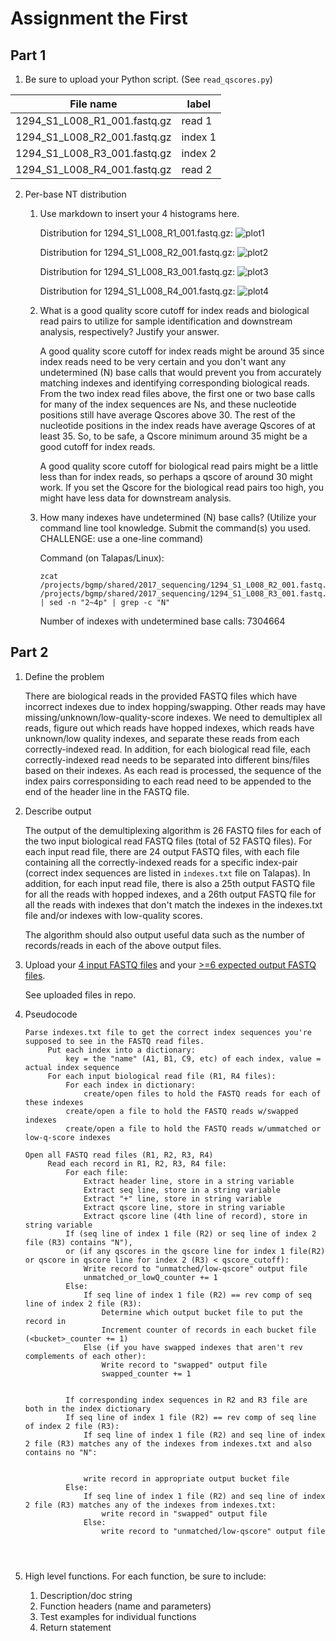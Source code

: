 # Assignment the First

## Part 1
1. Be sure to upload your Python script. (See ```read_qscores.py```)

| File name | label |
|---|---|
| 1294_S1_L008_R1_001.fastq.gz | read 1 |
| 1294_S1_L008_R2_001.fastq.gz | index 1 |
| 1294_S1_L008_R3_001.fastq.gz | index 2 |
| 1294_S1_L008_R4_001.fastq.gz | read 2 |

2. Per-base NT distribution
    1. Use markdown to insert your 4 histograms here.
        
       Distribution for 1294_S1_L008_R1_001.fastq.gz:
       ![plot1](https://github.com/bioThai/Demultiplex/blob/55257c3ae4d0fc6eb938940225514aca83ed6d32/Assignment-the-first/plot_1294_S1_L008_R1_001.fastq.gz.png)
       
       Distribution for 1294_S1_L008_R2_001.fastq.gz:
       ![plot2](https://github.com/bioThai/Demultiplex/blob/55257c3ae4d0fc6eb938940225514aca83ed6d32/Assignment-the-first/plot_1294_S1_L008_R2_001.fastq.gz.png)
       
       Distribution for 1294_S1_L008_R3_001.fastq.gz:
       ![plot3](https://github.com/bioThai/Demultiplex/blob/55257c3ae4d0fc6eb938940225514aca83ed6d32/Assignment-the-first/plot_1294_S1_L008_R3_001.fastq.gz.png)
       
       Distribution for 1294_S1_L008_R4_001.fastq.gz:
       ![plot4](https://github.com/bioThai/Demultiplex/blob/55257c3ae4d0fc6eb938940225514aca83ed6d32/Assignment-the-first/plot_1294_S1_L008_R4_001.fastq.gz.png)
    
    
    2. What is a good quality score cutoff for index reads and biological read pairs to utilize for sample identification and downstream analysis, respectively? Justify your answer.
    
       A good quality score cutoff for index reads might be around 35 since index reads need to be very certain and you don't want any undetermined (N) base calls that would prevent you from accurately matching indexes and identifying corresponding biological reads. From the two index read files above, the first one or two base calls for many of the index sequences are Ns, and these nucleotide positions still have average Qscores above 30. The rest of the nucleotide positions in the index reads have average Qscores of at least 35. So, to be safe, a Qscore minimum around 35 might be a good cutoff for index reads.
       
       A good quality score cutoff for biological read pairs might be a little less than for index reads, so perhaps a qscore of around 30 might work. If you set the Qscore for the biological read pairs too high, you might have less data for downstream analysis.
    
    
    3. How many indexes have undetermined (N) base calls? (Utilize your command line tool knowledge. Submit the command(s) you used. CHALLENGE: use a one-line command)
   
       Command (on Talapas/Linux): 
       ```
       zcat /projects/bgmp/shared/2017_sequencing/1294_S1_L008_R2_001.fastq.gz /projects/bgmp/shared/2017_sequencing/1294_S1_L008_R3_001.fastq.gz | sed -n "2~4p" | grep -c "N"
       ```
       Number of indexes with undetermined base calls: 7304664
       
       
    
## Part 2
1. Define the problem

   There are biological reads in the provided FASTQ files which have incorrect indexes due to index hopping/swapping. Other reads may have missing/unknown/low-quality-score indexes. We need to demultiplex all reads, figure out which reads have hopped indexes, which reads have unknown/low quality indexes, and separate these reads from each correctly-indexed read. In addition, for each biological read file, each correctly-indexed read needs to be separated into different bins/files based on their indexes. As each read is processed, the sequence of the index pairs corresponsiding to each read need to be appended to the end of the header line in the FASTQ file.

2. Describe output

   The output of the demultiplexing algorithm is 26 FASTQ files for each of the two input biological read FASTQ files (total of 52 FASTQ files). For each input read file, there are 24 output FASTQ files, with each file containing all the correctly-indexed reads for a specific index-pair (correct index sequences are listed in ```indexes.txt``` file on Talapas). In addition, for each input read file, there is also a 25th output FASTQ file for all the reads with hopped indexes, and a 26th output FASTQ file for all the reads with indexes that don't match the indexes in the indexes.txt file and/or indexes with low-quality scores.
   
   The algorithm should also output useful data such as the number of records/reads in each of the above output files.


3. Upload your [4 input FASTQ files](../TEST-input_FASTQ) and your [>=6 expected output FASTQ files](../TEST-output_FASTQ).

   See uploaded files in repo.


4. Pseudocode

   ```
   Parse indexes.txt file to get the correct index sequences you're supposed to see in the FASTQ read files.
        Put each index into a dictionary: 
            key = the "name" (A1, B1, C9, etc) of each index, value = actual index sequence
        For each input biological read file (R1, R4 files): 
            For each index in dictionary:
                create/open files to hold the FASTQ reads for each of these indexes
            create/open a file to hold the FASTQ reads w/swapped indexes
            create/open a file to hold the FASTQ reads w/ummatched or low-q-score indexes
            
   Open all FASTQ read files (R1, R2, R3, R4)
        Read each record in R1, R2, R3, R4 file:
            For each file:
                Extract header line, store in a string variable
                Extract seq line, store in a string variable
                Extract "+" line, store in string variable
                Extract qscore line, store in string variable
                Extract qscore line (4th line of record), store in string variable
            If (seq line of index 1 file (R2) or seq line of index 2 file (R3) contains "N"), 
            or (if any qscores in the qscore line for index 1 file(R2) or qscore in qscore line for index 2 (R3) < qscore_cutoff):
                Write record to "unmatched/low-qscore" output file
                unmatched_or_lowQ_counter += 1
            Else:
                If seq line of index 1 file (R2) == rev comp of seq line of index 2 file (R3):
                    Determine which output bucket file to put the record in
                    Increment counter of records in each bucket file (<bucket>_counter += 1)
                Else (if you have swapped indexes that aren't rev complements of each other):
                    Write record to "swapped" output file
                    swapped_counter += 1
                
                
            If corresponding index sequences in R2 and R3 file are both in the index dictionary
            If seq line of index 1 file (R2) == rev comp of seq line of index 2 file (R3):
                If seq line of index 1 file (R2) and seq line of index 2 file (R3) matches any of the indexes from indexes.txt and also contains no "N":
                    
                    
                write record in appropriate output bucket file
            Else:
                If seq line of index 1 file (R2) and seq line of index 2 file (R3) matches any of the indexes from indexes.txt:
                    write record in "swapped" output file
                Else:    
                    write record to "unmatched/low-qscore" output file
                    
                
           
   ```

5. High level functions. For each function, be sure to include:
    1. Description/doc string
    2. Function headers (name and parameters)
    3. Test examples for individual functions
    4. Return statement
